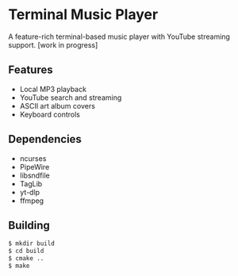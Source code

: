 # Terminal Music Player

A feature-rich terminal-based music player with YouTube streaming support. [work in progress]

## Features
- Local MP3 playback
- YouTube search and streaming
- ASCII art album covers
- Keyboard controls

## Dependencies
- ncurses
- PipeWire
- libsndfile
- TagLib
- yt-dlp
- ffmpeg

## Building
```bash
$ mkdir build
$ cd build
$ cmake ..
$ make
